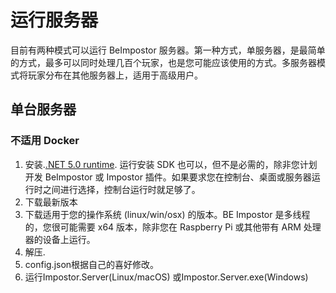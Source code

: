 # 运行服务器

目前有两种模式可以运行 BeImpostor 服务器。第一种方式，单服务器，是最简单的方式，最多可以同时处理几百个玩家，也是您可能应该使用的方式。多服务器模式将玩家分布在其他服务器上，适用于高级用户。

## 单台服务器

### 不适用 Docker

1. 安装.[.NET 5.0 runtime](https://dotnet.microsoft.com/download). 运行安装 SDK 也可以，但不是必需的，除非您计划开发 BeImpostor 或 Impostor 插件。如果要求您在控制台、桌面或服务器运行时之间进行选择，控制台运行时就足够了。
2. 下载最新版本
3. 下载适用于您的操作系统 (linux/win/osx) 的版本。BE Impostor 是多线程的，您很可能需要 x64 版本，除非您在 Raspberry Pi 或其他带有 ARM 处理器的设备上运行。
4. 解压.
5. config.json根据自己的喜好修改。
6. 运行Impostor.Server(Linux/macOS) 或Impostor.Server.exe(Windows)

